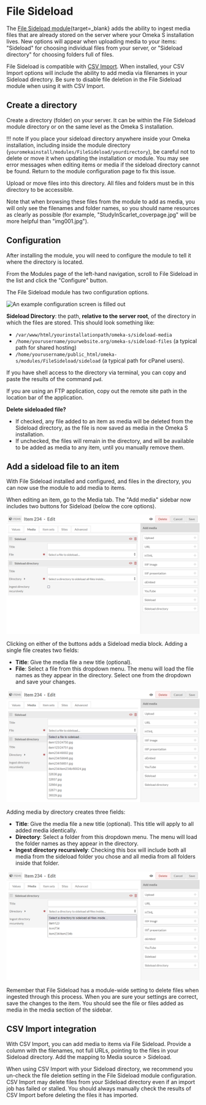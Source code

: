 # File Sideload

The [File Sideload module](https://omeka.org/s/modules/FileSideload){target=_blank} adds the ability to ingest media files that are already stored on the server where your Omeka S installation lives. New options will appear when uploading media to your items: "Sideload" for choosing individual files from your server, or "Sideload directory" for choosing folders full of files. 

File Sideload is compatible with [CSV Import](../modules/csvimport.md). When installed, your CSV Import options will include the ability to add media via filenames in your Sideload directory. Be sure to disable file deletion in the File Sideload module when using it with CSV Import.

## Create a directory

Create a directory (folder) on your server. It can be within the File Sideload module directory or on the same level as the Omeka S installation. 

!!! note
	If you place your sideload directory anywhere inside your Omeka installation, including inside the module directory (`youromekainstall/modules/FileSideload/yourdirectory`), be careful not to delete or move it when updating the installation or module. You may see error messages when editing items or media if the sideload directory cannot be found. Return to the module configuration page to fix this issue.

Upload or move files into this directory. All files and folders must be in this directory to be accessible.

Note that when browsing these files from the module to add as media, you will only see the filenames and folder names, so you should name resources as clearly as possible (for example, "StudyInScarlet_coverpage.jpg" will be more helpful than "img001.jpg").

## Configuration

After installing the module, you will need to configure the module to tell it where the directory is located.

From the Modules page of the left-hand navigation, scroll to File Sideload in the list and click the "Configure" button.

The File Sideload module has two configuration options.

![An example configuration screen is filled out](../modules/modulesfiles/filesideload_config2.png)

**Sideload Directory**: the path, **relative to the server root**, of the directory in which the files are stored. This should look something like:

- `/var/www/html/yourinstallationpath/omeka-s/sideload-media`
- `/home/yourusername/yourwebsite.org/omeka-s/sideload-files` (a typical path for shared hosting)
- `/home/yourusername/public_html/omeka-s/modules/FileSideload/sideload` (a typical path for cPanel users).

If you have shell access to the directory via terminal, you can copy and paste the results of the command `pwd`.

If you are using an FTP application, copy out the remote site path in the location bar of the application.

**Delete sideloaded file?**

- If checked, any file added to an item as media will be deleted from the Sideload directory, as the file is now saved as media in the Omeka S installation.
- If unchecked, the files will remain in the directory, and will be available to be added as media to any item, until you manually remove them.


Add a sideload file to an item
------------------------------
With File Sideload installed and configured, and files in the directory, you can now use the module to add media to items.

When editing an item, go to the Media tab. The "Add media" sidebar now includes two buttons for Sideload (below the core options).

![An item's media tab in the editing mode is shown. Two entries in the sidebar from Sideload have already been added to the main field.](../modules/modulesfiles/filesideload_browse.png)

Clicking on either of the buttons adds a Sideload media block. Adding a single file creates two fields:

- **Title**: Give the media file a new title (optional).
- **File**: Select a file from this dropdown menu. The menu will load the file names as they appear in the directory. Select one from the dropdown and save your changes.

![Sideload media options with the dropdown open, displaying file names](../modules/modulesfiles/filesideload_addfile.png)

Adding media by directory creates three fields:

- **Title**: Give the media file a new title (optional). This title will apply to all added media identically.
- **Directory**: Select a folder from this dropdown menu. The menu will load the folder names as they appear in the directory. 
- **Ingest directory recursively**: Checking this box will include both all media from the sideload folder you chose and all media from all folders inside that folder. 

![Sideload media options with the dropdown open, displaying file names](../modules/modulesfiles/filesideload_directory_addfile.png)

Remember that File Sideload has a module-wide setting to delete files when ingested through this process. When you are sure your settings are correct, save the changes to the item. You should see the file or files added as media in the media section of the sidebar.

## CSV Import integration

With CSV Import, you can add media to items via File Sideload. Provide a column with the filenames, not full URLs, pointing to the files in your Sideload directory. Add the mapping to Media source > Sideload.

When using CSV Import with your Sideload directory, we recommend you un-check the file deletion setting in the File Sideload module configuration. CSV Import may delete files from your Sideload directory even if an import job has failed or stalled. You should always manually check the results of CSV Import before deleting the files it has imported. 
